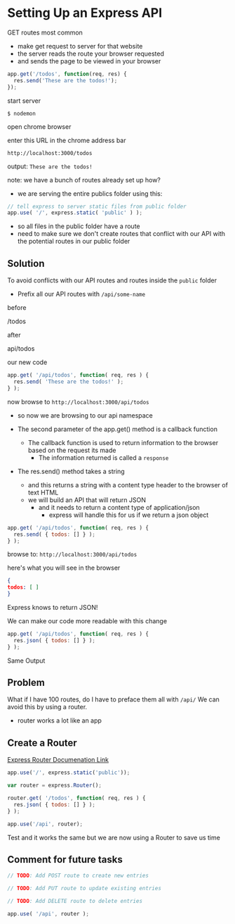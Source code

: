 # Setting Up an Express API

GET routes most common
* make get request to server for that website
* the server reads the route your browser requested
* and sends the page to be viewed in your browser

```js
app.get('/todos', function(req, res) {
  res.send('These are the todos!');
});
```

start server

```
$ nodemon
```

open chrome browser

enter this URL in the chrome address bar

`http://localhost:3000/todos`

output: `These are the todos!`

note: we have a bunch of routes already set up
how?
* we are serving the entire publics folder using this:

```js
// tell express to server static files from public folder
app.use( '/', express.static( 'public' ) );
```

* so all files in the public folder have a route
* need to make sure we don't create routes that conflict with our API with the potential routes in our public folder

## Solution
To avoid conflicts with our API routes and routes inside the `public` folder

* Prefix all our API routes with `/api/some-name`

before

/todos

after

api/todos

our new code

```js
app.get( '/api/todos', function( req, res ) {
  res.send( 'These are the todos!' );
} );
```

now browse to `http://localhost:3000/api/todos`
* so now we are browsing to our api namespace

* The second parameter of the app.get() method is a callback function
    - The callback function is used to return information to the browser based on the request its made
        + The information returned is called a `response`
* The res.send() method takes a string
    - and this returns a string with a content type header to the browser of text HTML
    - we will build an API that will return JSON
        + and it needs to return a content type of application/json
            * express will handle this for us if we return a json object

```js
app.get( '/api/todos', function( req, res ) {
  res.send( { todos: [] } );
} );
```

browse to: `http://localhost:3000/api/todos`

here's what you will see in the browser

```json
{
todos: [ ]
}
```

Express knows to return JSON!

We can make our code more readable with this change

```js
app.get( '/api/todos', function( req, res ) {
  res.json( { todos: [] } );
} );
```

Same Output

## Problem
What if I have 100 routes, do I have to preface them all with `/api/`
We can avoid this by using a router.
* router works a lot like an app

## Create a Router

[Express Router Documenation Link](http://expressjs.com/en/api.html#router)

```js
app.use('/', express.static('public'));

var router = express.Router();

router.get( '/todos', function( req, res ) {
  res.json( { todos: [] } );
} );

app.use('/api', router);
```

Test and it works the same but we are now using a Router to save us time

## Comment for future tasks

```js
// TODO: Add POST route to create new entries

// TODO: Add PUT route to update existing entries

// TODO: Add DELETE route to delete entries

app.use( '/api', router );
```


